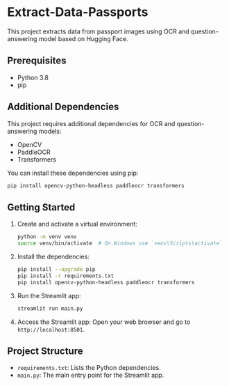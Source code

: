 # Extract-Data-Passports

This project extracts data from passport images using OCR and question-answering model based on Hugging Face.


## Prerequisites
- Python 3.8
- pip

## Additional Dependencies

This project requires additional dependencies for OCR and question-answering models:

- OpenCV
- PaddleOCR
- Transformers

You can install these dependencies using pip:

```sh
pip install opencv-python-headless paddleocr transformers
```



## Getting Started

1. Create and activate a virtual environment:
    ```sh
    python -m venv venv
    source venv/bin/activate  # On Windows use `venv\Scripts\activate`
    ```

2. Install the dependencies:
    ```sh
    pip install --upgrade pip
    pip install -r requirements.txt
    pip install opencv-python-headless paddleocr transformers
    ```

3. Run the Streamlit app:
    ```sh
    streamlit run main.py
    ```

4. Access the Streamlit app:
    Open your web browser and go to `http://localhost:8501`.

## Project Structure

- `requirements.txt`: Lists the Python dependencies.
- `main.py`: The main entry point for the Streamlit app.

